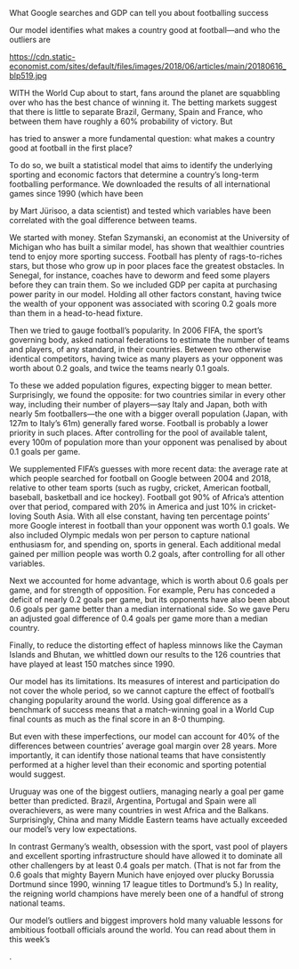 What Google searches and GDP can tell you about footballing success

Our model identifies what makes a country good at football—and who the outliers are

https://cdn.static-economist.com/sites/default/files/images/2018/06/articles/main/20180616_blp519.jpg

WITH the World Cup about to start, fans around the planet are squabbling over who has the best chance of winning it. The betting markets suggest that there is little to separate Brazil, Germany, Spain and France, who between them have roughly a 60% probability of victory. But 

 has tried to answer a more fundamental question: what makes a country good at football in the first place?

To do so, we built a statistical model that aims to identify the underlying sporting and economic factors that determine a country’s long-term footballing performance. We downloaded the results of all international games since 1990 (which have been 

 by Mart Jürisoo, a data scientist) and tested which variables have been correlated with the goal difference between teams.

We started with money. Stefan Szymanski, an economist at the University of Michigan who has built a similar model, has shown that wealthier countries tend to enjoy more sporting success. Football has plenty of rags-to-riches stars, but those who grow up in poor places face the greatest obstacles. In Senegal, for instance, coaches have to deworm and feed some players before they can train them. So we included GDP per capita at purchasing power parity in our model. Holding all other factors constant, having twice the wealth of your opponent was associated with scoring 0.2 goals more than them in a head-to-head fixture.

Then we tried to gauge football’s popularity. In 2006 FIFA, the sport’s governing body, asked national federations to estimate the number of teams and players, of any standard, in their countries. Between two otherwise identical competitors, having twice as many players as your opponent was worth about 0.2 goals, and twice the teams nearly 0.1 goals.

To these we added population figures, expecting bigger to mean better. Surprisingly, we found the opposite: for two countries similar in every other way, including their number of players—say Italy and Japan, both with nearly 5m footballers—the one with a bigger overall population (Japan, with 127m to Italy’s 61m) generally fared worse. Football is probably a lower priority in such places. After controlling for the pool of available talent, every 100m of population more than your opponent was penalised by about 0.1 goals per game.

We supplemented FIFA’s guesses with more recent data: the average rate at which people searched for football on Google between 2004 and 2018, relative to other team sports (such as rugby, cricket, American football, baseball, basketball and ice hockey). Football got 90% of Africa’s attention over that period, compared with 20% in America and just 10% in cricket-loving South Asia. With all else constant, having ten percentage points’ more Google interest in football than your opponent was worth 0.1 goals. We also included Olympic medals won per person to capture national enthusiasm for, and spending on, sports in general. Each additional medal gained per million people was worth 0.2 goals, after controlling for all other variables.

Next we accounted for home advantage, which is worth about 0.6 goals per game, and for strength of opposition. For example, Peru has conceded a deficit of nearly 0.2 goals per game, but its opponents have also been about 0.6 goals per game better than a median international side. So we gave Peru an adjusted goal difference of 0.4 goals per game more than a median country.

Finally, to reduce the distorting effect of hapless minnows like the Cayman Islands and Bhutan, we whittled down our results to the 126 countries that have played at least 150 matches since 1990.

Our model has its limitations. Its measures of interest and participation do not cover the whole period, so we cannot capture the effect of football’s changing popularity around the world. Using goal difference as a benchmark of success means that a match-winning goal in a World Cup final counts as much as the final score in an 8-0 thumping.

But even with these imperfections, our model can account for 40% of the differences between countries’ average goal margin over 28 years. More importantly, it can identify those national teams that have consistently performed at a higher level than their economic and sporting potential would suggest.

Uruguay was one of the biggest outliers, managing nearly a goal per game better than predicted. Brazil, Argentina, Portugal and Spain were all overachievers, as were many countries in west Africa and the Balkans. Surprisingly, China and many Middle Eastern teams have actually exceeded our model’s very low expectations.

In contrast Germany’s wealth, obsession with the sport, vast pool of players and excellent sporting infrastructure should have allowed it to dominate all other challengers by at least 0.4 goals per match. (That is not far from the 0.6 goals that mighty Bayern Munich have enjoyed over plucky Borussia Dortmund since 1990, winning 17 league titles to Dortmund’s 5.) In reality, the reigning world champions have merely been one of a handful of strong national teams.

Our model’s outliers and biggest improvers hold many valuable lessons for ambitious football officials around the world. You can read about them in this week’s 

.
